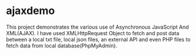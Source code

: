 # ajaxdemo<br>
This project demonstrates the various use of Asynchronous JavaScript And XML(AJAX). 
I have used XMLHttpRequest Object to fetch and post data between a local txt file, local json files, an external API and even PHP files to fetch data from local database(PhpMyAdmin).
